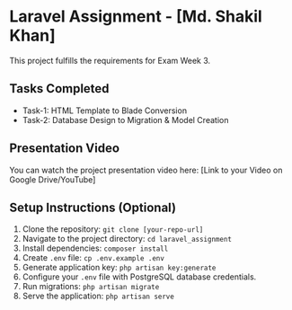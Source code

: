 # Laravel Assignment - [Md. Shakil Khan]

This project fulfills the requirements for Exam Week 3.

## Tasks Completed

-   Task-1: HTML Template to Blade Conversion
-   Task-2: Database Design to Migration & Model Creation

## Presentation Video

You can watch the project presentation video here:
[Link to your Video on Google Drive/YouTube]

## Setup Instructions (Optional)

1. Clone the repository: `git clone [your-repo-url]`
2. Navigate to the project directory: `cd laravel_assignment`
3. Install dependencies: `composer install`
4. Create `.env` file: `cp .env.example .env`
5. Generate application key: `php artisan key:generate`
6. Configure your `.env` file with PostgreSQL database credentials.
7. Run migrations: `php artisan migrate`
8. Serve the application: `php artisan serve`
